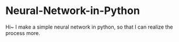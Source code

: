 # Neural-Network-in-Python
Hi~ I make a simple neural network in python, so that I can realize the process more.
